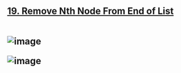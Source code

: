 <h2><a href="https://leetcode.com/problems/remove-nth-node-from-end-of-list/">19. Remove Nth Node From End of List</a>
  <br></br>
  
![image](https://user-images.githubusercontent.com/80222700/149675007-e7ad3c1c-acb1-436c-bf16-7518681790df.png)

![image](https://user-images.githubusercontent.com/80222700/149675060-8f23dcb2-e7b2-439d-a919-77e4caab4769.png)
